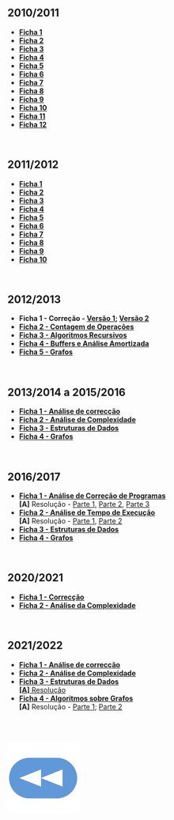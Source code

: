 ## 2010/2011
* [**Ficha 1**](Ficha1.pdf)
* [**Ficha 2**](Ficha2.pdf)
* [**Ficha 3**](Ficha3.pdf)
* [**Ficha 4**](Ficha4.pdf)
* [**Ficha 5**](Ficha5.pdf)
* [**Ficha 6**](Ficha6.pdf)
* [**Ficha 7**](Ficha7.pdf)
* [**Ficha 8**](Ficha8.pdf)
* [**Ficha 9**](Ficha9.pdf)
* [**Ficha 10**](Ficha10.pdf)
* [**Ficha 11**](Ficha11.pdf)
* [**Ficha 12**](Ficha12.pdf)

<br>

## 2011/2012
* [**Ficha 1**](2010-2011_1.pdf)
* [**Ficha 2**](2010-2011_2.pdf)
* [**Ficha 3**](2010-2011_3.pdf)
* [**Ficha 4**](2010-2011_4.pdf)
* [**Ficha 5**](2010-2011_5.pdf)
* [**Ficha 6**](2010-2011_6.pdf)
* [**Ficha 7**](2010-2011-7.pdf)
* [**Ficha 8**](2010-2011_8.pdf)
* [**Ficha 9**](2010-2011_9.pdf)
* [**Ficha 10**](2010-2011_10.pdf)

<br>

## 2012/2013
* **Ficha 1 - Correção - [Versão 1](Ficha1_Correccao_Versao1.pdf); [Versão 2](Ficha1_Correccao_Versao2.pdf)**
* [**Ficha 2 - Contagem de Operações**](Ficha2_Contagem_de_Operacoes.pdf)
* [**Ficha 3 - Algoritmos Recursivos**](Ficha3_Algoritmos_Recursivos.pdf)
* [**Ficha 4 - Buffers e Análise Amortizada**](Ficha4_Buffers_e_Analise_Amortizada.pdf)
* [**Ficha 5 - Grafos**](Ficha5_Grafos.pdf)

<br>

## 2013/2014 a 2015/2016
* [**Ficha 1 - Análise de correcção**](Ficha1_Correccao.pdf)
* [**Ficha 2 - Análise de Complexidade**](Ficha2_Analise_da_Complexidade.pdf)
* [**Ficha 3 - Estruturas de Dados**](Ficha3_Estruturas_de_Dados.pdf)
* [**Ficha 4 - Grafos**](Ficha4_Grafos.pdf)

<br>

## 2016/2017
* [**Ficha 1 - Análise de Correção de Programas**](Ficha1-2016.pdf)
<br> **[A]** Resolução - [Parte 1](f1_res1.jpg), [Parte 2](f1_res2.jpg), [Parte 3](f1_res3.jpg)
* [**Ficha 2 - Análise de Tempo de Execução**](Ficha2-2016.pdf)
<br> **[A]** Resolução - [Parte 1](f2_res1.jpg), [Parte 2](f2_res2.jpg)
* [**Ficha 3 - Estruturas de Dados**](Ficha3-2016.pdf)
* [**Ficha 4 - Grafos**](Ficha4-2016.pdf)

<br>

## 2020/2021
* [**Ficha 1 - Correcção**](Ficha1_2021.pdf)
* [**Ficha 2 - Análise da Complexidade**](Ficha2-2021.pdf)

<br>

## 2021/2022
* [**Ficha 1 - Análise de correcção**](Ficha1_2122.pdf)
* [**Ficha 2 - Análise de Complexidade**](Ficha2_2122.pdf)
* [**Ficha 3 - Estruturas de Dados**](Ficha3_2122.pdf)
<br> [**[A]** Resolução](f3_res.md)
* [**Ficha 4 - Algoritmos sobre Grafos**](Ficha4_2122.pdf)
<br> **[A]** Resolução - [Parte 1](f4_res1.md); [Parte 2](f4_res2.md)

<br><br>

[![retroceder](https://raw.githubusercontent.com/David81820/Recursos-LCC/main/Rewind.png)](https://david81820.github.io/Recursos-LCC/2ano/1sem/AeC)
